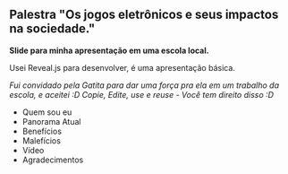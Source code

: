 Palestra "Os jogos eletrônicos e seus impactos na sociedade."
--------------
**Slide para minha apresentação em uma escola local.**

Usei Reveal.js para desenvolver, é uma apresentação básica.

*Fui convidado pela Gatita para dar uma força pra ela em um trabalho da escola, e aceitei :D*
*Copie, Edite, use e reuse - Você tem direito disso :D*

- Quem sou eu
- Panorama Atual
- Benefícios
- Malefícios
- Vídeo
- Agradecimentos

    